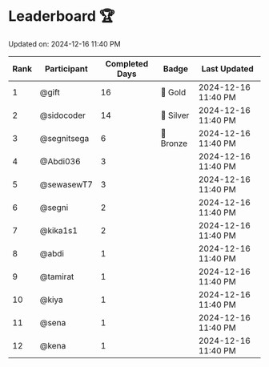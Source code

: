 # Leaderboard 🏆

Updated on: 2024-12-16 11:40 PM

| Rank | Participant       | Completed Days | Badge      | Last Updated         |
|------|-------------------|----------------|------------|----------------------|
| 1    | @gift             | 16             | 🏅 Gold     | 2024-12-16 11:40 PM |
| 2    | @sidocoder        | 14             | 🥈 Silver   | 2024-12-16 11:40 PM |
| 3    | @segnitsega       | 6              | 🥉 Bronze   | 2024-12-16 11:40 PM |
| 4    | @Abdi036          | 3              |            | 2024-12-16 11:40 PM |
| 5    | @sewasewT7        | 3              |            | 2024-12-16 11:40 PM |
| 6    | @segni            | 2              |            | 2024-12-16 11:40 PM |
| 7    | @kika1s1          | 2              |            | 2024-12-16 11:40 PM |
| 8    | @abdi             | 1              |            | 2024-12-16 11:40 PM |
| 9    | @tamirat          | 1              |            | 2024-12-16 11:40 PM |
| 10   | @kiya             | 1              |            | 2024-12-16 11:40 PM |
| 11   | @sena             | 1              |            | 2024-12-16 11:40 PM |
| 12   | @kena             | 1              |            | 2024-12-16 11:40 PM |
